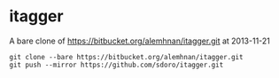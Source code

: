itagger
=======

A bare clone of https://bitbucket.org/alemhnan/itagger.git at 2013-11-21

	git clone --bare https://bitbucket.org/alemhnan/itagger.git
	git push --mirror https://github.com/sdoro/itagger.git


